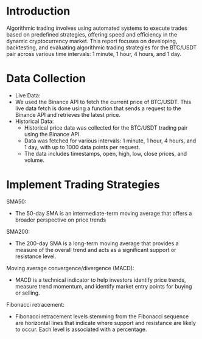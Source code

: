 # Introduction

Algorithmic trading involves using automated systems to execute trades based on predefined strategies, offering speed and efficiency in the dynamic cryptocurrency market. This report focuses on developing, backtesting, and evaluating algorithmic trading strategies for the BTC/USDT pair across various time intervals: 1 minute, 1 hour, 4 hours, and 1 day.

# Data Collection
 
- Live Data:
 - We used the Binance API to fetch the current price of BTC/USDT. This live data fetch is done using a function that sends a request to the Binance API and retrieves the latest price.
- Historical Data:
     - Historical price data was collected for the BTC/USDT trading pair using the Binance API.
     - Data was fetched for various intervals: 1 minute, 1 hour, 4 hours, and 1 day, with up to 1000 data points per request.
     - The data includes timestamps, open, high, low, close prices, and volume.

# Implement Trading Strategies 

SMA50: 
- The 50-day SMA is an intermediate-term moving average that offers a broader perspective on price trends

SMA200: 
- The 200-day SMA is a long-term moving average that provides a measure of the overall trend and acts as a significant support or resistance level.

Moving average convergence/divergence (MACD):
- MACD is a technical indicator to help investors identify price trends, measure trend momentum, and identify market entry points for buying or selling.

Fibonacci retracement:
- Fibonacci retracement levels stemming from the Fibonacci sequence are horizontal lines that indicate where support and resistance are likely to occur. Each level is associated with a percentage.
